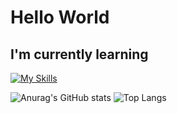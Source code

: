 # Hello World

## I'm currently learning

[![My Skills](https://skillicons.dev/icons?i=html,css,js,jquery,react,nodejs,php,tailwind,go)](https://skillicons.dev)


![Anurag's GitHub stats](https://github-readme-stats-five-steel-61.vercel.app/api?username=naalt0&show_icons=true&theme=dark) ![Top Langs](https://github-readme-stats-five-steel-61.vercel.app/api/top-langs/?username=naalt0&theme=dark&hide=html&langs_count=3)

